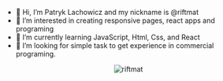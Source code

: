 - 👋 Hi, I’m Patryk Lachowicz and my nickname is @riftmat
- 👀 I’m interested in creating responsive pages, react apps and programing
- 🌱 I’m currently learning JavaScript, Html, Css, and React
- 💞️ I’m looking for simple task to get experience in commercial programing.

<p align="center"> <img src="https://komarev.com/ghpvc/?username=riftmat&label=Profile%20views&color=0e75b6&style=flat" alt="riftmat" /> </p>

<!---
riftmat/riftmat is a ✨ special ✨ repository because its `README.md` (this file) appears on your GitHub profile.
You can click the Preview link to take a look at your changes.
--->

